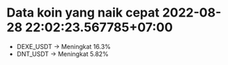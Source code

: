 # Data koin yang naik cepat 2022-08-28 22:02:23.567785+07:00

* DEXE_USDT -> Meningkat 16.3%
* DNT_USDT -> Meningkat 5.82%
